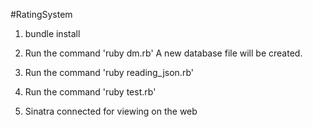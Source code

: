 #RatingSystem

1)  bundle install

2)  Run the command 'ruby dm.rb'
    A new database file will be created.
     
3)  Run the command 'ruby reading_json.rb'

4)  Run the command 'ruby test.rb'

5) Sinatra connected for viewing on the web